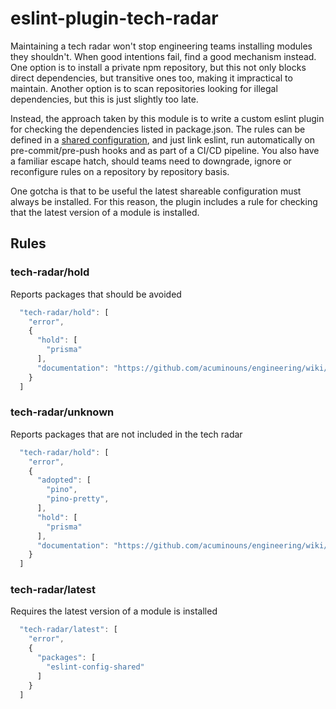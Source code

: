 # eslint-plugin-tech-radar

Maintaining a tech radar won't stop engineering teams installing modules they shouldn't. When good intentions fail, find a good mechanism instead. One option is to install a private npm repository, but this not only blocks direct dependencies, but transitive ones too, making it impractical to maintain. Another option is to scan repositories looking for illegal dependencies, but this is just slightly too late.

Instead, the approach taken by this module is to write a custom eslint plugin for checking the dependencies listed in package.json. The rules can be defined in a [shared configuration](https://eslint.org/docs/latest/extend/shareable-configs), and just link eslint, run automatically on pre-commit/pre-push hooks and as part of a CI/CD pipeline. You also have a familiar escape hatch, should teams need to downgrade, ignore or reconfigure rules on a repository by repository basis.

One gotcha is that to be useful the latest shareable configuration must always be installed. For this reason, the plugin includes a rule for checking that the latest version of a module is installed.

## Rules

### tech-radar/hold

Reports packages that should be avoided

```js
  "tech-radar/hold": [
    "error",
    {
      "hold": [
        "prisma"
      ],
      "documentation": "https://github.com/acuminouns/engineering/wiki/tech-radar/hold"
    }
  ]
```  

### tech-radar/unknown

Reports packages that are not included in the tech radar

```js
  "tech-radar/hold": [
    "error",
    {
      "adopted": [
        "pino",
        "pino-pretty",
      ],
      "hold": [
        "prisma"
      ],
      "documentation": "https://github.com/acuminouns/engineering/wiki/tech-radar/adoption-process"
    }
  ]
```

### tech-radar/latest

Requires the latest version of a module is installed

```js
  "tech-radar/latest": [
    "error",
    {
      "packages": [
        "eslint-config-shared"
      ]
    }
  ]
```
